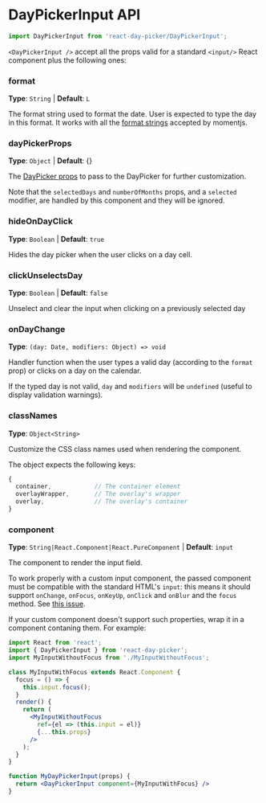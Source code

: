 # DayPickerInput API

```js
import DayPickerInput from 'react-day-picker/DayPickerInput';
```

`<DayPickerInput />` accept all the props valid for a standard `<input/>` React component plus the following ones:

### format

**Type**: `String` | **Default**: `L`

The format string used to format the date. User is expected to type the day in this format. It works with all the [format strings](https://momentjs.com/docs/#/displaying/format/) accepted by momentjs.

### dayPickerProps

**Type**: `Object` | **Default**: {}

The [DayPicker props](DayPickerAPI.md) to pass to the DayPicker for further customization.

Note that the `selectedDays` and `numberOfMonths` props, and a `selected` modifier, are handled by this component and they will be ignored.

### hideOnDayClick

**Type**: `Boolean` | **Default**: `true`

Hides the day picker when the user clicks on a day cell.

### clickUnselectsDay

**Type**: `Boolean` | **Default**: `false`

Unselect and clear the input when clicking on a previously selected day

### onDayChange

**Type**: `(day: Date, modifiers: Object) => void`

Handler function when the user types a valid day (according to the `format` prop) or clicks on a day on the calendar. 

If the typed day is not valid, `day` and `modifiers` will be `undefined` (useful to display validation warnings).

### classNames

**Type**: `Object<String>`

Customize the CSS class names used when rendering the component. 

The object expects the following keys:

```js
{
  container,            // The container element
  overlayWrapper,       // The overlay's wrapper
  overlay,              // The overlay's container
}
```

### component

**Type**: `String|React.Component|React.PureComponent` | **Default**: `input`

The component to render the input field. 

To work properly with a custom input component, the passed component must be compatible with the standard HTML's `input`: this means it should support `onChange`, `onFocus`, `onKeyUp`, `onClick` and `onBlur` and the `focus` method.
See [this issue](https://github.com/gpbl/react-day-picker/issues/378).

If your custom component doesn't support such properties, wrap it in a component contaning them. For example:

```jsx
import React from 'react';
import { DayPickerInput } from 'react-day-picker';
import MyInputWithoutFocus from './MyInputWithoutFocus';

class MyInputWithFocus extends React.Component {
  focus = () => {
    this.input.focus();
  }
  render() {
    return (
      <MyInputWithoutFocus 
        ref={el => (this.input = el)} 
        {...this.props} 
      />
    );
  }
}

function MyDayPickerInput(props) {
  return <DayPickerInput component={MyInputWithFocus} />
} 

```
